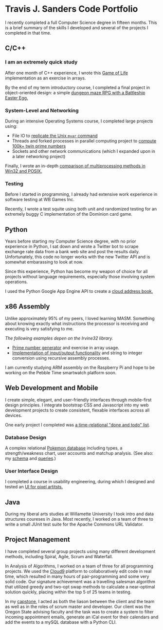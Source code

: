 # Travis J. Sanders Code Portfolio

I recently completed a full Computer Science degree in fifteen months. This is a brief summary of the skills I developed and several of the projects I completed in that time.

## C/C++

### I am an extremely quick study
After one month of C++ experience, I wrote this [Game of Life](https://github.com/tjsander/Life/blob/master/life.cpp) implementation as an exercise in arrays.

By the end of my term introductory course, I completed a final project in object-oriented design: a simple [dungeon maze RPG with a Battleship Easter Egg.](https://github.com/tjsander/CS165-Final-Project)

### System-Level and Networking
During an intensive Operating Systems course, I completed large projects using:
- File IO to [replicate the Unix `myar` command](assembly/myar)
- Threads and forked processes in parallel computing project to [compute 100k+ twin prime numbers](assembly/multiproc_twinprime)
- Sockets and other network communications (which I expanded upon in a later networking project)

Finally, I wrote an in-depth [comparison of multiprocessing methods in Win32 and POSIX.](http://tjsander.github.io/windows-api.html)

### Testing
Before I started in programming, I already had extensive work experience in software testing at WB Games Inc.

Recently, I wrote a test squite using both unit and randomized testing for an extremely buggy C implementation of the Dominion card game.

## Python

Years before starting my Computer Science degree, with no prior experience in Python, I sat down and wrote a Twitter bot to scrape exchange rate data from a bank web site and post the results daily. Unfortunately, this code no longer works with the new Twitter API and is somewhat embarassing to look at now.

Since this experience, Python has become my weapon of choice for all projects without language requirements, especially those involving system operations.

I used the Python Google App Engine API to create a [cloud address book.](http://brave-cursor-751.appspot.com/) 

## x86 Assembly

Unlike approximately 95% of my peers, I loved learning MASM. Something about knowing exactly what instructions the processor is receiving and executing is very satisfying to me.

*The following examples depen on the Irvine32 library.*

- [Prime number generator](assembly1.asm) and exercise in array usage.
- [Implementation of input/output functionality](assembly2.asm) and string to integer conversion using recursive assembly processes.

I am currently studying ARM assembly on the Raspberry Pi and hope to be working on the Pebble Time smartwatch platform soon.

## Web Development and Mobile
I create simple, elegant, and user-friendly interfaces through mobile-first design principles. I integrate bootstrap CSS and Javascript into my web development projects to create consistent, flexable interfaces across all devices.

One early project I completed was [a time-relational "done and todo" list](http://web.engr.oregonstate.edu/~sandetra/final/demo.html).

### Database Design
A complex relational [Pokemon database](http://web.engr.oregonstate.edu/~sandetra/pokedex/) including types, a strength/weakness chart, user accounts and matchup analysis. (See also: my [schema](pokedex-definition.sql) and [queries](pokedex-queries.sql).)

### User Interface Design
I completed a course in usability engineering, during which I designed and tested an [UI for pixel artitsts.](pixelator_design.pdf)

## Java
During my liberal arts studies at Willamette University I took intro and data structures coureses in Java. Most recently, I worked on a team of three to write a small JUnit test suite for the Apache Commons URL Validator.

## Project Management
I have completed several group projects using many different development methods, including Spiral, Agile, Scrum and Waterfall.

In Analysis of Algorithms, I worked on a team of three for all programming projects. We used the [Cloud9](https://c9.io/) platform to collaboratively edit code in real time, which resulted in many hours of pair-programming and some very solid code. Our signature achievement was a travelling salesman algorithm that utilized greedy and two-opt swap methods to calculate a near-optimal solution quickly, placing within the top 5 of 25 teams in testing.

In my [capstone](https://github.com/lathamfell/AAAH), I acted as both the liason between the client and the team as well as in the roles of scrum master and developer. Our client was the Oregon State advising faculty and the task was to create a system to filter incoming appointment emails, generate an iCal event for their calendars and add the events to a mySQL database with a Python CLI.